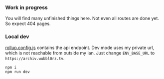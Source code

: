 ### Work in progress

You will find many unfinished things here. Not even all routes are done yet. So expect 404 pages.

### Local dev

[rollup.config.js](rollup.config.js) contains the api endpoint. Dev mode uses my private url, which is not reachable from outside my lan. Just change `ENV_BASE_URL` to `https://archiv.wubbl0rz.tv`.

```
npm i
npm run dev
```
